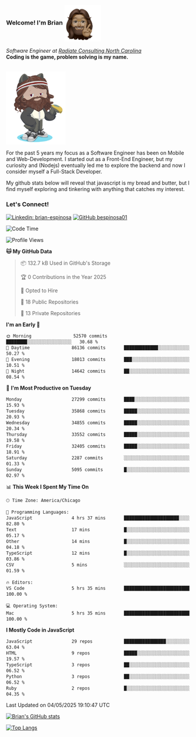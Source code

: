 ###  Welcome! I'm Brian <img align="center" src="https://github.com/bespinosa01/bespinosa01/blob/main/assets/peace-animoji.png" height="100" /></h2>
<p><em>Software Engineer at <a href="https://www.radiateconsulting.coop/north-carolina-tech-coop">Radiate Consulting North Carolina</a>
 <br/>
<!-- </br>Developer Consultant at <a href="https://codethedream.org/">Code The Dream</a> -->
</em> <b>Coding is the game, problem solving is my name.</b></p>

<br/>


 <img align="center" src="https://github.com/bespinosa01/bespinosa01/blob/main/assets/octo-me.png" height="200" /> 
 <p>
 For the past 5 years my focus as a Software Engineer has been on Mobile and Web-Development. I started out as a Front-End Engineer, but my curiosity and (Nodejs) eventually led me to explore the backend and now I consider myself a Full-Stack Developer.
</p>
<p>
 My github stats below will reveal that javascript is my bread and butter, but I find myself exploring and tinkering with anything that catches my interest. 
 </p>
 
 
### Let's Connect!

[![Linkedin: brian-espinosa](https://img.shields.io/badge/-brian--espinosa-blue?style=flat-square&logo=Linkedin&logoColor=white&link=https://www.linkedin.com/in/brian-espinosa/)](https://www.linkedin.com/in/brian-espinosa/)
[![GitHub bespinosa01](https://img.shields.io/github/followers/bespinosa01?label=follow&style=social)](https://github.com/bespinosa01)



<!--START_SECTION:waka-->
![Code Time](http://img.shields.io/badge/Code%20Time-1%2C788%20hrs%2037%20mins-blue)

![Profile Views](http://img.shields.io/badge/Profile%20Views-0-blue)

**🐱 My GitHub Data** 

> 📦 132.7 kB Used in GitHub's Storage 
 > 
> 🏆 0 Contributions in the Year 2025
 > 
> 💼 Opted to Hire
 > 
> 📜 18 Public Repositories 
 > 
> 🔑 13 Private Repositories 
 > 
**I'm an Early 🐤** 

```text
🌞 Morning                52570 commits       ████████░░░░░░░░░░░░░░░░░   30.68 % 
🌆 Daytime                86136 commits       █████████████░░░░░░░░░░░░   50.27 % 
🌃 Evening                18013 commits       ███░░░░░░░░░░░░░░░░░░░░░░   10.51 % 
🌙 Night                  14642 commits       ██░░░░░░░░░░░░░░░░░░░░░░░   08.54 % 
```
📅 **I'm Most Productive on Tuesday** 

```text
Monday                   27299 commits       ████░░░░░░░░░░░░░░░░░░░░░   15.93 % 
Tuesday                  35868 commits       █████░░░░░░░░░░░░░░░░░░░░   20.93 % 
Wednesday                34855 commits       █████░░░░░░░░░░░░░░░░░░░░   20.34 % 
Thursday                 33552 commits       █████░░░░░░░░░░░░░░░░░░░░   19.58 % 
Friday                   32405 commits       █████░░░░░░░░░░░░░░░░░░░░   18.91 % 
Saturday                 2287 commits        ░░░░░░░░░░░░░░░░░░░░░░░░░   01.33 % 
Sunday                   5095 commits        █░░░░░░░░░░░░░░░░░░░░░░░░   02.97 % 
```


📊 **This Week I Spent My Time On** 

```text
🕑︎ Time Zone: America/Chicago

💬 Programming Languages: 
JavaScript               4 hrs 37 mins       █████████████████████░░░░   82.80 % 
Text                     17 mins             █░░░░░░░░░░░░░░░░░░░░░░░░   05.17 % 
Other                    14 mins             █░░░░░░░░░░░░░░░░░░░░░░░░   04.18 % 
TypeScript               12 mins             █░░░░░░░░░░░░░░░░░░░░░░░░   03.86 % 
CSV                      5 mins              ░░░░░░░░░░░░░░░░░░░░░░░░░   01.59 % 

🔥 Editors: 
VS Code                  5 hrs 35 mins       █████████████████████████   100.00 % 

💻 Operating System: 
Mac                      5 hrs 35 mins       █████████████████████████   100.00 % 
```

**I Mostly Code in JavaScript** 

```text
JavaScript               29 repos            ████████████████░░░░░░░░░   63.04 % 
HTML                     9 repos             █████░░░░░░░░░░░░░░░░░░░░   19.57 % 
TypeScript               3 repos             ██░░░░░░░░░░░░░░░░░░░░░░░   06.52 % 
Python                   3 repos             ██░░░░░░░░░░░░░░░░░░░░░░░   06.52 % 
Ruby                     2 repos             █░░░░░░░░░░░░░░░░░░░░░░░░   04.35 % 
```




 Last Updated on 04/05/2025 19:10:47 UTC
<!--END_SECTION:waka-->


<!--  Github STATS -->
[![Brian's GitHub stats](https://github-readme-stats.vercel.app/api?username=bespinosa01&hide=stars,contribs&count_private=true&show_icons=true)](https://github.com/anuraghazra/github-readme-stats)

[![Top Langs](https://github-readme-stats.vercel.app/api/top-langs/?username=bespinosa01&layout=compact)](https://github.com/anuraghazra/github-readme-stats)



<!--
**bespinosa01/bespinosa01** is a ✨ _special_ ✨ repository because its `README.md` (this file) appears on your GitHub profile.

Here are some ideas to get you started:

- 🔭 I’m currently working on ...
- 🌱 I’m currently learning ...
- 👯 I’m looking to collaborate on ...
- 🤔 I’m looking for help with ...
- 💬 Ask me about ...
- 📫 How to reach me: ...
- 😄 Pronouns: ...
- ⚡ Fun fact: ...
-->
